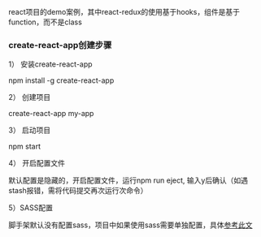 react项目的demo案例，其中react-redux的使用基于hooks，组件是基于function，而不是class

### create-react-app创建步骤

1） 安装create-react-app

npm install -g create-react-app

2） 创建项目

create-react-app my-app

3） 启动项目

npm start

4） 开启配置文件

默认配置是隐藏的，开启配置文件，运行npm run eject, 输入y后确认（如遇stash报错，需将代码提交再次运行次命令）

5）SASS配置

脚手架默认没有配置sass，项目中如果使用sass需要单独配置，具体[参考此文](https://segmentfault.com/a/1190000016342792)


